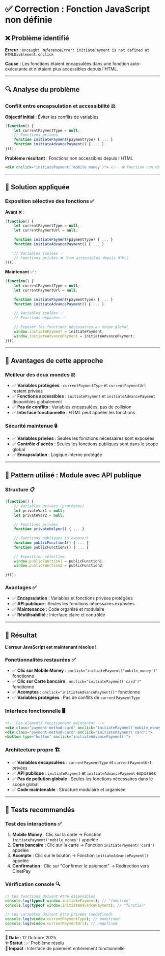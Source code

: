 # ✅ Correction : Fonction JavaScript non définie

## ❌ Problème identifié

**Erreur** : `Uncaught ReferenceError: initiatePayment is not defined at HTMLDivElement.onclick`

**Cause** : Les fonctions étaient encapsulées dans une fonction auto-exécutante et n'étaient plus accessibles depuis l'HTML.

---

## 🔍 **Analyse du problème**

### **Conflit entre encapsulation et accessibilité** ⚖️

**Objectif initial** : Éviter les conflits de variables
```javascript
(function() {
    let currentPaymentType = null;
    // Fonctions privées
    function initiatePayment(paymentType) { ... }
    function initiateAdvancePayment() { ... }
})();
```

**Problème résultant** : Fonctions non accessibles depuis l'HTML
```html
<div onclick="initiatePayment('mobile_money')"> <!-- ❌ Fonction non définie -->
```

---

## 🔧 **Solution appliquée**

### **Exposition sélective des fonctions** ✅

**Avant** ❌ :
```javascript
(function() {
    let currentPaymentType = null;
    let currentPaymentUrl = null;
    
    function initiatePayment(paymentType) { ... }
    function initiateAdvancePayment() { ... }
    
    // Variables isolées ✅
    // Fonctions privées ❌ (non accessibles depuis HTML)
})();
```

**Maintenant** ✅ :
```javascript
(function() {
    let currentPaymentType = null;
    let currentPaymentUrl = null;
    
    function initiatePayment(paymentType) { ... }
    function initiateAdvancePayment() { ... }
    
    // Variables isolées ✅
    // Fonctions exposées ✅
    
    // Exposer les fonctions nécessaires au scope global
    window.initiatePayment = initiatePayment;
    window.initiateAdvancePayment = initiateAdvancePayment;
})();
```

---

## 🎯 **Avantages de cette approche**

### **Meilleur des deux mondes** ⚖️

- ✅ **Variables protégées** : `currentPaymentType` et `currentPaymentUrl` restent privées
- ✅ **Fonctions accessibles** : `initiatePayment` et `initiateAdvancePayment` disponibles globalement
- ✅ **Pas de conflits** : Variables encapsulées, pas de collision
- ✅ **Interface fonctionnelle** : HTML peut appeler les fonctions

### **Sécurité maintenue** 🔒

- ✅ **Variables privées** : Seules les fonctions nécessaires sont exposées
- ✅ **Contrôle d'accès** : Seules les fonctions publiques sont dans le scope global
- ✅ **Encapsulation** : Logique interne protégée

---

## 🔄 **Pattern utilisé : Module avec API publique**

### **Structure** 📋

```javascript
(function() {
    // Variables privées (protégées)
    let privateVar1 = null;
    let privateVar2 = null;
    
    // Fonctions privées
    function privateHelper() { ... }
    
    // Fonctions publiques (à exposer)
    function publicFunction1() { ... }
    function publicFunction2() { ... }
    
    // Exposition sélective
    window.publicFunction1 = publicFunction1;
    window.publicFunction2 = publicFunction2;
    
})();
```

### **Avantages** ✅

- ✅ **Encapsulation** : Variables et fonctions privées protégées
- ✅ **API publique** : Seules les fonctions nécessaires exposées
- ✅ **Maintenance** : Code organisé et modulaire
- ✅ **Réutilisabilité** : Interface claire et contrôlée

---

## 🎊 **Résultat**

**L'erreur JavaScript est maintenant résolue !**

### **Fonctionnalités restaurées** ✅

- ✅ **Clic sur Mobile Money** : `onclick="initiatePayment('mobile_money')"` fonctionne
- ✅ **Clic sur Carte bancaire** : `onclick="initiatePayment('card')"` fonctionne
- ✅ **Acomptes** : `onclick="initiateAdvancePayment()"` fonctionne
- ✅ **Variables protégées** : Pas de conflits de `currentPaymentType`

### **Interface fonctionnelle** 🖥️

```html
<!-- Ces éléments fonctionnent maintenant -->
<div class="payment-method-card" onclick="initiatePayment('mobile_money')">
<div class="payment-method-card" onclick="initiatePayment('card')">
<button type="button" onclick="initiateAdvancePayment()">
```

### **Architecture propre** 🏗️

- ✅ **Variables encapsulées** : `currentPaymentType` et `currentPaymentUrl` privées
- ✅ **API publique** : `initiatePayment` et `initiateAdvancePayment` exposées
- ✅ **Pas de pollution globale** : Seules les fonctions nécessaires dans le scope global
- ✅ **Code maintenable** : Structure modulaire et organisée

---

## 🧪 **Tests recommandés**

### **Test des interactions** ✅

1. **Mobile Money** : Clic sur la carte → Fonction `initiatePayment('mobile_money')` appelée
2. **Carte bancaire** : Clic sur la carte → Fonction `initiatePayment('card')` appelée
3. **Acompte** : Clic sur le bouton → Fonction `initiateAdvancePayment()` appelée
4. **Confirmation** : Clic sur "Confirmer le paiement" → Redirection vers CinetPay

### **Vérification console** 🔍

```javascript
// Ces fonctions doivent être disponibles
console.log(typeof window.initiatePayment); // "function"
console.log(typeof window.initiateAdvancePayment); // "function"

// Ces variables doivent être privées (undefined)
console.log(window.currentPaymentType); // undefined
console.log(window.currentPaymentUrl); // undefined
```

---

**📅 Date** : 12 Octobre 2025  
**✨ Statut** : ✅ Problème résolu  
**🎯 Impact** : Interface de paiement entièrement fonctionnelle
